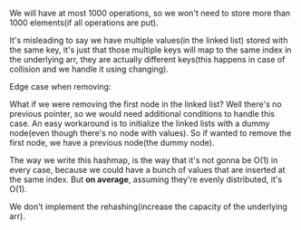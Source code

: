 We will have at most 1000 operations, so we won't need to store more than 1000 elements(if all operations are put).

It's misleading to say we have multiple values(in the linked list) stored with the same key, it's just that those multiple keys will
map to the same index in the underlying arr, they are actually different keys(this happens in case of collision and we handle it using
changing).

Edge case when removing:

What if we were removing the first node in the linked list? Well there's no previous pointer, so we would need additional conditions
to handle this case. An easy workaround is to initialize the linked lists with a dummy node(even though there's no node with values).
So if wanted to remove the first node, we have a previous node(the dummy node).

The way we write this hashmap, is the way that it's not gonna be O(1) in every case, because we could have a bunch of values that are
inserted at the same index. But **on average**, assuming they're evenly distributed, it's O(1).

We don't implement the rehashing(increase the capacity of the underlying arr).